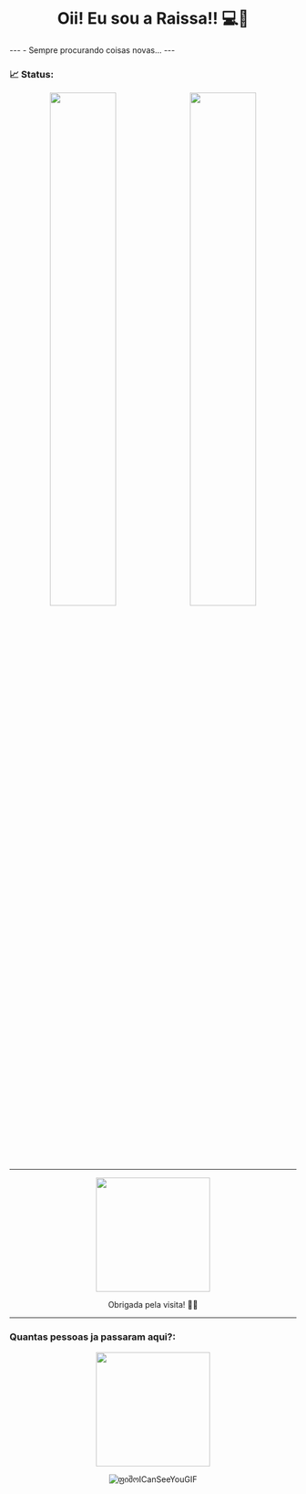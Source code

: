<h1 align="center">Oii! Eu sou a Raissa!! 💻💖</h1>
---
- Sempre procurando coisas novas...
---

### 📈 Status:

<p align="center">
  <img width="48%" src="https://github-readme-stats.vercel.app/api?username=Raissarrp&show_icons=true&theme=radical"/>
  <img width="48%" src="https://github-readme-streak-stats.herokuapp.com?user=Raissarrp&theme=radical" />
</p>

---


<p align="center">
  <img src="https://media.giphy.com/media/WUlplcMpOCEmTGBtBW/giphy.gif" width="200" />
</p>

<p align="center">Obrigada pela visita! 💖✨</p>

---

### Quantas pessoas ja passaram aqui?:

<p align="center">
  <img src="https://visitor-badge.laobi.icu/badge?page_id=Raissarrp.Raissarrp&colors=ee82ee,ffa6ff,cc66cc" width="200" />
</p>

<p align="center">
  <img src="https://github.com/user-attachments/assets/448721c6-7a6e-4df5-a42b-61687a866d33" alt="ფიშოICanSeeYouGIF" />
</p>


